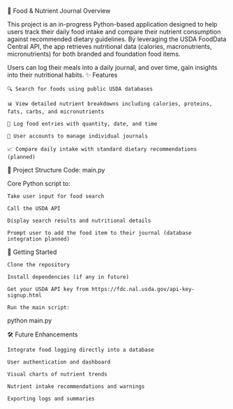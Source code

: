 🥗 Food & Nutrient Journal
Overview

This project is an in-progress Python-based application designed to help users track their daily food intake and compare their nutrient consumption against recommended dietary guidelines. By leveraging the USDA FoodData Central API, the app retrieves nutritional data (calories, macronutrients, micronutrients) for both branded and foundation food items.

Users can log their meals into a daily journal, and over time, gain insights into their nutritional habits.
✨ Features

    🔍 Search for foods using public USDA databases

    📊 View detailed nutrient breakdowns including calories, proteins, fats, carbs, and micronutrients

    📆 Log food entries with quantity, date, and time

    👤 User accounts to manage individual journals

    📈 Compare daily intake with standard dietary recommendations (planned)

📂 Project Structure
Code: main.py

Core Python script to:

    Take user input for food search

    Call the USDA API

    Display search results and nutritional details

    Prompt user to add the food item to their journal (database integration planned)
    
🧪 Getting Started

    Clone the repository

    Install dependencies (if any in future)

    Get your USDA API key from https://fdc.nal.usda.gov/api-key-signup.html

    Run the main script:

python main.py

🛠 Future Enhancements

    Integrate food logging directly into a database

    User authentication and dashboard

    Visual charts of nutrient trends

    Nutrient intake recommendations and warnings

    Exporting logs and summaries
